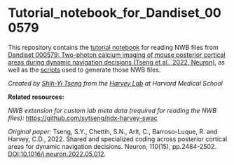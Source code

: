 # Tutorial_notebook_for_Dandiset_000579

This repository contains the [tutorial notebook](https://github.com/sytseng/Tutorial_notebook_for_Dandiset_000579/blob/main/notebook/Tutorial_for_reading_NWB_files_from_Dandiset_000579.ipynb) for reading NWB files from [Dandiset 000579: Two-photon calcium imaging of mouse posterior cortical areas during dynamic navigation decisions (Tseng et al., 2022, Neuron)](https://dandiarchive.org/dandiset/000579/0.230728.1727), as well as the [scripts](https://github.com/sytseng/Tutorial_notebook_for_Dandiset_000579/tree/main/notebook/NWB_file_creation_scripts) used to generate those NWB files.


*Created by [Shih-Yi Tseng](https://github.com/sytseng) from the [Harvey Lab](https://harveylab.hms.harvard.edu/) at Harvard Medical School*


**Related resources:**

*NWB extension for custom lab meta data (required for reading the NWB files):* https://github.com/sytseng/ndx-harvey-swac

*Original paper:* Tseng, S.Y., Chettih, S.N., Arlt, C., Barroso-Luque, R. and Harvey, C.D., 2022. Shared and specialized coding across posterior cortical areas for dynamic navigation decisions. Neuron, 110(15), pp.2484-2502. [DOI:10.1016/j.neuron.2022.05.012](https://www.sciencedirect.com/science/article/pii/S0896627322004536?via%3Dihub).
